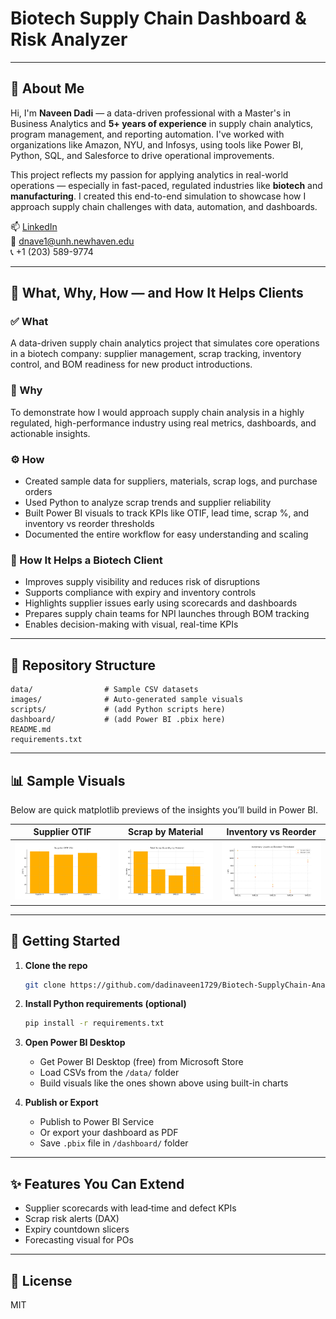 # Biotech Supply Chain Dashboard & Risk Analyzer

---

## 👤 About Me

Hi, I'm **Naveen Dadi** — a data-driven professional with a Master's in Business Analytics and **5+ years of experience** in supply chain analytics, program management, and reporting automation. I've worked with organizations like Amazon, NYU, and Infosys, using tools like Power BI, Python, SQL, and Salesforce to drive operational improvements.

This project reflects my passion for applying analytics in real-world operations — especially in fast-paced, regulated industries like **biotech** and **manufacturing**. I created this end-to-end simulation to showcase how I approach supply chain challenges with data, automation, and dashboards.

📫 [LinkedIn](https://www.linkedin.com/in/naveendadi/)  
📧 dnave1@unh.newhaven.edu  
📞 +1 (203) 589-9774

---

## 🧠 What, Why, How — and How It Helps Clients

### ✅ What  
A data-driven supply chain analytics project that simulates core operations in a biotech company: supplier management, scrap tracking, inventory control, and BOM readiness for new product introductions.

### 🎯 Why  
To demonstrate how I would approach supply chain analysis in a highly regulated, high-performance industry using real metrics, dashboards, and actionable insights.

### ⚙️ How  
- Created sample data for suppliers, materials, scrap logs, and purchase orders  
- Used Python to analyze scrap trends and supplier reliability  
- Built Power BI visuals to track KPIs like OTIF, lead time, scrap %, and inventory vs reorder thresholds  
- Documented the entire workflow for easy understanding and scaling

### 🧪 How It Helps a Biotech Client  
- Improves supply visibility and reduces risk of disruptions  
- Supports compliance with expiry and inventory controls  
- Highlights supplier issues early using scorecards and dashboards  
- Prepares supply chain teams for NPI launches through BOM tracking  
- Enables decision-making with visual, real-time KPIs

---

## 📂 Repository Structure

```
data/                # Sample CSV datasets  
images/              # Auto‑generated sample visuals  
scripts/             # (add Python scripts here)  
dashboard/           # (add Power BI .pbix here)  
README.md  
requirements.txt
```

---

## 📊 Sample Visuals

Below are quick matplotlib previews of the insights you’ll build in Power BI.

| Supplier OTIF | Scrap by Material | Inventory vs Reorder |
|---------------|------------------|----------------------|
| ![Supplier OTIF](data/supplier_otif.png) | ![Scrap](data/scrap_by_material.png) | ![Inventory](data/inventory_vs_reorder.png) |

---

## 🚀 Getting Started

1. **Clone the repo**  
   ```bash
   git clone https://github.com/dadinaveen1729/Biotech-SupplyChain-Analyzer.git
   ```

2. **Install Python requirements (optional)**  
   ```bash
   pip install -r requirements.txt
   ```

3. **Open Power BI Desktop**  
   - Get Power BI Desktop (free) from Microsoft Store  
   - Load CSVs from the `/data/` folder  
   - Build visuals like the ones shown above using built-in charts

4. **Publish or Export**  
   - Publish to Power BI Service  
   - Or export your dashboard as PDF  
   - Save `.pbix` file in `/dashboard/` folder

---

## ✨ Features You Can Extend

- Supplier scorecards with lead‑time and defect KPIs  
- Scrap risk alerts (DAX)  
- Expiry countdown slicers  
- Forecasting visual for POs  

---

## 📜 License

MIT
